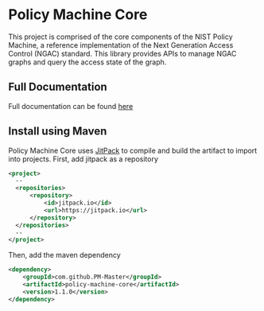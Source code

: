 # Policy Machine Core

This project is comprised of the core components of the NIST Policy Machine, a reference implementation of the Next Generation Access Control (NGAC) standard. This library provides APIs to manage NGAC graphs and query the access state of the graph.

## Full Documentation
Full documentation can be found [here](https://pm-master.github.io/pm-master/policy-machine-core/)

## Install using Maven
Policy Machine Core uses [JitPack](https://jitpack.io/) to compile and build the artifact to import into projects.
First, add jitpack as a repository
```xml
<project>
  --
  <repositories>
      <repository>
          <id>jitpack.io</id>
          <url>https://jitpack.io</url>
      </repository>
  </repositories>
  --
</project>
```
Then, add the maven dependency
```xml
<dependency>
    <groupId>com.github.PM-Master</groupId>
    <artifactId>policy-machine-core</artifactId>
    <version>1.1.0</version>
</dependency>
```
